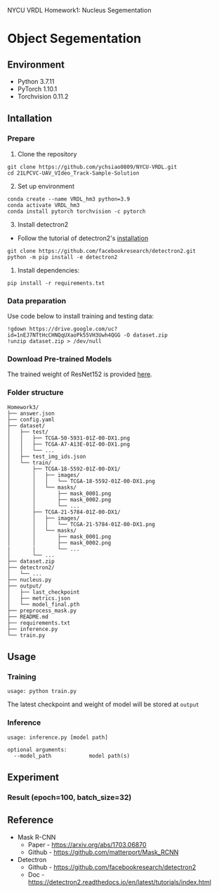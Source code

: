 NYCU VRDL Homework1: Nucleus Segementation
# Object Segementation
## Environment
- Python 3.7.11
- PyTorch 1.10.1
- Torchvision 0.11.2

## Intallation
### Prepare
1. Clone the repository
```
git clone https://github.com/ychsiao0809/NYCU-VRDL.git
cd 21LPCVC-UAV_VIdeo_Track-Sample-Solution
```
2. Set up environment
```
conda create --name VRDL_hm3 python=3.9
conda activate VRDL_hm3
conda install pytorch torchvision -c pytorch
```
3. Install detectron2
- Follow the tutorial of detectron2's [installation](https://github.com/facebookresearch/detectron2/blob/main/INSTALL.md)
```
git clone https://github.com/facebookresearch/detectron2.git
python -m pip install -e detectron2
```

1. Install dependencies:
```
pip install -r requirements.txt
```

### Data preparation
Use code below to install training and testing data:
```
!gdown https://drive.google.com/uc?id=1nEJ7NTtHcCHNQqUXaoPk55VH3Uwh4QGG -O dataset.zip
!unzip dataset.zip > /dev/null
```

### Download Pre-trained Models
The trained weight of ResNet152 is provided [here](https://drive.google.com/file/d/1Wm7GBlxQWdcn2D5pSzM6TFUFbEUl0jz_/view?usp=sharing).

### Folder structure
```
Homework3/
├── answer.json
├── config.yaml
├── dataset/
│   ├── test/
│   │   ├── TCGA-50-5931-01Z-00-DX1.png
│   │   ├── TCGA-A7-A13E-01Z-00-DX1.png
│   │   └── ...
│   ├── test_img_ids.json
│   └── train/
│       ├── TCGA-18-5592-01Z-00-DX1/
│       │   ├── images/
│       │   │   └── TCGA-18-5592-01Z-00-DX1.png
│       │   └── masks/
│       │       ├── mask_0001.png
│       │       ├── mask_0002.png
│       │       └── ...
│       ├── TCGA-21-5784-01Z-00-DX1/
│       │   ├── images/
│       │   │   └── TCGA-21-5784-01Z-00-DX1.png
│       │   └── masks/
│       │       ├── mask_0001.png
│       │       ├── mask_0002.png
|       |       └── ...
│       └── ...
├── dataset.zip
├── detectron2/
│   └── ...
├── nucleus.py
├── output/
│   ├── last_checkpoint
│   ├── metrics.json
│   └── model_final.pth
├── preprocess_mask.py
├── README.md
├── requirements.txt
├── inference.py
└── train.py
```

## Usage
### Training
```
usage: python train.py
```
The latest checkpoint and weight of model will be stored at `output`
### Inference
```
usage: inference.py [model path]

optional arguments:
  --model_path            model path(s)
```

## Experiment
### Result (epoch=100, batch_size=32)

## Reference
- Mask R-CNN 
  - Paper - https://arxiv.org/abs/1703.06870
  - Github - https://github.com/matterport/Mask_RCNN
- Detectron
  - Github - https://github.com/facebookresearch/detectron2
  - Doc - https://detectron2.readthedocs.io/en/latest/tutorials/index.html